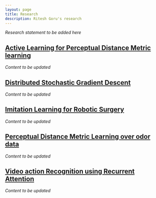 ```yaml
---
layout: page
title: Research
description: Ritesh Goru's research
---
```


*Research statement to be added here*

## <u>Active Learning for Perceptual Distance Metric learning</u>
*Content to be updated*

## <u>Distributed Stochastic Gradient Descent</u>
*Content to be updated*

## <u>Imitation Learning for Robotic Surgery</u>
*Content to be updated*

## <u>Perceptual Distance Metric Learning over odor data</u>
*Content to be updated*

## <u>Video action Recognition using Recurrent Attention</u>
*Content to be updated*
